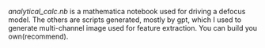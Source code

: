 *analytical_calc.nb* is a mathematica notebook used for driving a defocus model. The others are scripts generated, mostly by gpt, which I used to generate multi-channel image used for feature extraction. You can build you own(recommend).